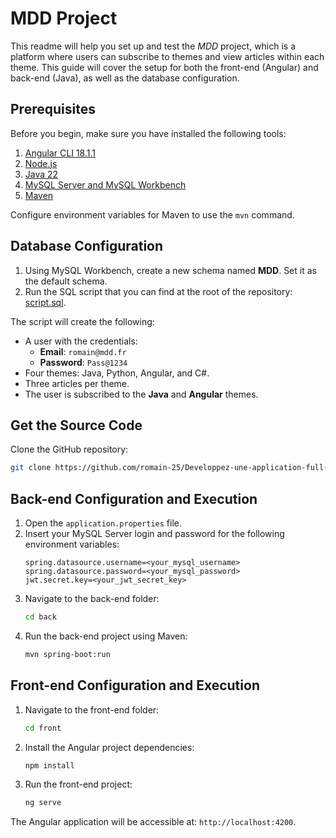 # MDD Project

This readme will help you set up and test the *MDD* project, which is a platform where users can subscribe to themes and view articles within each theme. This guide will cover the setup for both the front-end (Angular) and back-end (Java), as well as the database configuration.

## Prerequisites

Before you begin, make sure you have installed the following tools:

1. [Angular CLI 18.1.1](https://angular.io/cli)
2. [Node.js](https://nodejs.org/)
3. [Java 22](https://www.oracle.com/java/technologies/javase-jdk22-downloads.html)
4. [MySQL Server and MySQL Workbench](https://dev.mysql.com/downloads/)
5. [Maven](https://maven.apache.org/)

Configure environment variables for Maven to use the `mvn` command.

## Database Configuration

1. Using MySQL Workbench, create a new schema named **MDD**. Set it as the default schema.
2. Run the SQL script that you can find at the root of the repository: [script.sql](https://github.com/romain-25/Developpez-une-application-full-stack-complete/blob/main/MDD_project.sql).

The script will create the following:
- A user with the credentials:
    - **Email**: `romain@mdd.fr`
    - **Password**: `Pass@1234`
- Four themes: Java, Python, Angular, and C#.
- Three articles per theme.
- The user is subscribed to the **Java** and **Angular** themes.

## Get the Source Code

Clone the GitHub repository:
```sh
git clone https://github.com/romain-25/Developpez-une-application-full-stack-complete.git
```
## Back-end Configuration and Execution

1. Open the `application.properties` file.
2. Insert your MySQL Server login and password for the following environment variables:
    ```properties
    spring.datasource.username=<your_mysql_username>
    spring.datasource.password=<your_mysql_password>
    jwt.secret.key=<your_jwt_secret_key>
    ```
3. Navigate to the back-end folder:
    ```sh
    cd back
    ```
4. Run the back-end project using Maven:
    ```sh
    mvn spring-boot:run
    ```

## Front-end Configuration and Execution

1. Navigate to the front-end folder:
    ```sh
    cd front
    ```
2. Install the Angular project dependencies:
    ```sh
    npm install
    ```
3. Run the front-end project:
    ```sh
    ng serve
    ```

The Angular application will be accessible at: `http://localhost:4200`.
